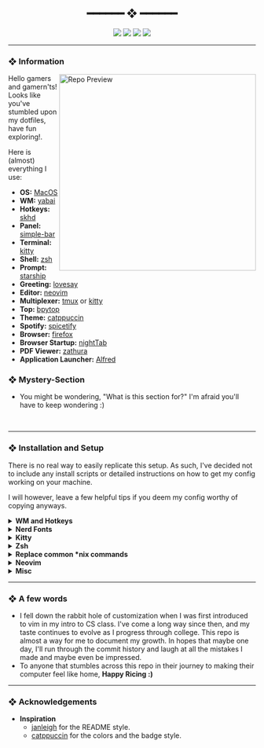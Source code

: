 <h2 align="center"> ━━━━━━  ❖  ━━━━━━ </h2>

<!-- BADGES -->
<div align="center">
   <p></p>
   
   <img src="https://img.shields.io/github/stars/dotzenith/dotconfig?color=F8BD96&labelColor=302D41&style=for-the-badge">   

   <img src="https://img.shields.io/github/forks/dotzenith/dotconfig?color=DDB6F2&labelColor=302D41&style=for-the-badge">   

   <img src="https://img.shields.io/github/repo-size/dotzenith/dotconfig?color=ABE9B3&labelColor=302D41&style=for-the-badge">
   
   <img src="https://img.shields.io/github/commit-activity/y/dotzenith/dotconfig?color=96CDFB&labelColor=302D41&style=for-the-badge&label=COMMITS"/>
   <br>
</div>

</p>

---

<!-- INFORMATION -->
### ❖ Information 
   <img src="https://github.com/dotzenith/dotzenith/blob/main/assets/dotconfig/rice.png" alt="Repo Preview" align="right" width="400px">

   Hello gamers and gamern'ts! Looks like you've stumbled upon my dotfiles, have fun exploring!.

   Here is (almost) everything I use:

   - **OS:** [MacOS](https://www.apple.com/macos)
   - **WM:** [yabai](https://github.com/koekeishiya/yabai)
   - **Hotkeys:** [skhd](https://github.com/koekeishiya/skhd)
   - **Panel:** [simple-bar](https://github.com/Jean-Tinland/simple-bar)
   - **Terminal:** [kitty](https://github.com/kovidgoyal/kitty/)
   - **Shell:** [zsh](https://www.zsh.org/)
   - **Prompt:** [starship](https://starship.rs/)
   - **Greeting:** [lovesay](https://github.com/ZenithDS/lovesay)
   - **Editor:** [neovim](https://github.com/neovim/neovim/)
   - **Multiplexer:** [tmux](https://github.com/tmux/tmux) or [kitty](https://github.com/kovidgoyal/kitty/)
   - **Top:** [bpytop](https://github.com/aristocratos/bpytop)
   - **Theme:** [catppuccin](https://github.com/catppuccin)
   - **Spotify:** [spicetify](https://github.com/khanhas/spicetify-cli)
   - **Browser:** [firefox](https://www.mozilla.org/en-US/firefox/new/)
   - **Browser Startup:** [nightTab](https://github.com/zombieFox/nightTab)
   - **PDF Viewer:** [zathura](https://github.com/pwmt/zathura)
   - **Application Launcher:** [Alfred](https://www.alfredapp.com/)
   

### ❖ Mystery-Section 
   - You might be wondering, "What is this section for?" I'm afraid you'll have to keep wondering :)

<br>

---

<!-- SETUP -->
### ❖ Installation and Setup

   There is no real way to easily replicate this setup. As such, I've decided not to include any install scripts or detailed instructions on how to get my config working on your machine.
  
   I will however, leave a few helpful tips if you deem my config worthy of copying anyways.

   <details>
   <summary><strong>WM and Hotkeys</strong></summary>
   
   > Installing yabai and skhd tends to be a little bit more involved than just installing them from brew. Follow the instructions [here](https://github.com/koekeishiya/yabai/wiki).

   > I also have caps-lock bound as my **hyper** key. On MacOS, you can do the same by using [karabiner](https://karabiner-elements.pqrs.org/).

   </details>

   <details>
   <summary><strong>Nerd Fonts</strong></summary>
   
   > A lot of the programs mentioned earlier make use of nerd fonts, so here's how to install the one I use on MacOS.
   ```sh
   brew tap homebrew/cask-fonts
   brew install --cask font-jetbrains-mono-nerd-font
   ```

   </details>
   
   <details>
   <summary><strong>Kitty</strong></summary>
   
   > Window decorations for Kitty are turned off since I use a tiling WM. You may want to adjust that setting if you're not using a tiling WM.

   </details>
   
   <details>
   <summary><strong>Zsh</strong></summary>

   > A zsh directory can be stored in `~/.config/zsh/` by adding the following to `~/.zshenv`
   ```sh
   ZDOTDIR=$HOME/.config/zsh
   ```
   
   > The zsh config uses starship and fzf
   ```sh
   brew install starship fzf
   ```

   > The config also assumes that the `.fzf.zsh` file is in `~/.config/fzf/`


   > The zsh-functions file is used for plugins, so it's important to keep it in your `zsh` directory.

   > zsh might throw a warning about insecure directories, this can be resolved by running the following command.
   ```sh
   compaudit | xargs chmod g-w
   ```

   </details>
   
   <details>
   <summary><strong>Replace common *nix commands</strong></summary>
   
   > I tend to favor "neo" versions of common *nix commands. Here are the ones I use 
   ```sh
   brew install bat ripgrep fd sd
   ```

   </details>

   <details>
   <summary><strong>Neovim</strong></summary>
   
   > The nvim config is relatively polished, you can be up and running in just a few minutes using the following commands.
   ```sh
   # Remove old nvim data
   rm -rf ~/.local/share/nvim
   rm -rf ~/.cache/nvim
   
   # Backup old nvim config
   mv ~/.config/nvim ~/.config/old_nvim

   # Copy new config
   cp -R ~/dotconfig/.config/nvim ~/.config
   ```
  
   > Get python and node support for nvim
   ```sh
   # python
   pip3 install pynvim
    
   # node 
   npm i -g neovim
   ```

   > copy/paste support on linux
   ```sh
   # Debian  
   sudo apt install xsel

   # Arch 
   sudo pacman -S xsel
   ```

   > Nvim will install [packer](https://github.com/wbthomason/packer.nvim) and all the plugins automatically the first time it is opened.
  
   > Once packer is done installing all the plugins, simply exit nvim and open it again. 

   > update tree-sitter grammars
   ```
   :TSUpdate
   ```

   Voila! you now have a baller nvim config. 

   > if you're using the vscode-neovim plugin for vscodium/vscode, the key repeat can be turned on by using the following command on MacOS
   ```sh
   defaults write -app VSCodium ApplePressAndHoldEnabled -bool false # VSCodium
   defaults write com.microsoft.VSCode ApplePressAndHoldEnabled -bool false # VSCode 
   ```

   </details>
      
   <details>
   <summary><strong>Misc</strong></summary>
   
   > Everything else should be fairly easy to configure, but feel free to open an issue if that's not the case.

   </details>

---
### ❖ A few words

- I fell down the rabbit hole of customization when I was first introduced to vim in my intro to CS class. I've come a long way since then, and my taste continues to evolve as I progress through college. This repo is almost a way for me to document my growth. In hopes that maybe one day, I'll run through the commit history and laugh at all the mistakes I made and maybe even be impressed.
- To anyone that stumbles across this repo in their journey to making their computer feel like home, **Happy Ricing :)** 

---

### ❖ Acknowledgements

   - **Inspiration**
      - [janleigh](https://github.com/janleigh/dotfiles) for the README style.
      - [catppuccin](https://github.com/catppuccin) for the colors and the badge style.


